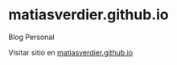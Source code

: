 # matiasverdier.github.io
Blog Personal

Visitar sitio en [matiasverdier.github.io](http://matiasverdier.github.io)
